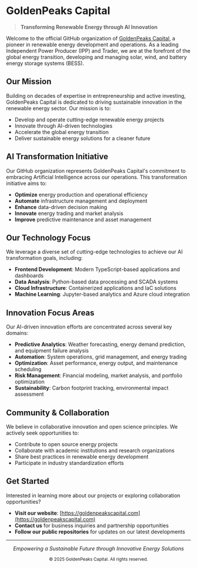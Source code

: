 # GoldenPeaks Capital

> **Transforming Renewable Energy through AI Innovation**

Welcome to the official GitHub organization of [GoldenPeaks Capital](https://goldenpeakscapital.com), a pioneer in renewable energy development and operations. As a leading Independent Power Producer (IPP) and Trader, we are at the forefront of the global energy transition, developing and managing solar, wind, and battery energy storage systems (BESS).

## Our Mission

Building on decades of expertise in entrepreneurship and active investing, GoldenPeaks Capital is dedicated to driving sustainable innovation in the renewable energy sector. Our mission is to:

- Develop and operate cutting-edge renewable energy projects
- Innovate through AI-driven technologies
- Accelerate the global energy transition
- Deliver sustainable energy solutions for a cleaner future

## AI Transformation Initiative

Our GitHub organization represents GoldenPeaks Capital's commitment to embracing Artificial Intelligence across our operations. This transformation initiative aims to:

- **Optimize** energy production and operational efficiency
- **Automate** infrastructure management and deployment
- **Enhance** data-driven decision making
- **Innovate** energy trading and market analysis
- **Improve** predictive maintenance and asset management

## Our Technology Focus

We leverage a diverse set of cutting-edge technologies to achieve our AI transformation goals, including:

- **Frontend Development**: Modern TypeScript-based applications and dashboards
- **Data Analysis**: Python-based data processing and SCADA systems
- **Cloud Infrastructure**: Containerized applications and IaC solutions
- **Machine Learning**: Jupyter-based analytics and Azure cloud integration

## Innovation Focus Areas

Our AI-driven innovation efforts are concentrated across several key domains:

- **Predictive Analytics**: Weather forecasting, energy demand prediction, and equipment failure analysis
- **Automation**: System operations, grid management, and energy trading
- **Optimization**: Asset performance, energy output, and maintenance scheduling
- **Risk Management**: Financial modeling, market analysis, and portfolio optimization
- **Sustainability**: Carbon footprint tracking, environmental impact assessment

## Community & Collaboration

We believe in collaborative innovation and open science principles. We actively seek opportunities to:

- Contribute to open source energy projects
- Collaborate with academic institutions and research organizations
- Share best practices in renewable energy development
- Participate in industry standardization efforts

## Get Started

Interested in learning more about our projects or exploring collaboration opportunities?

- **Visit our website**: [https://goldenpeakscapital.com](https://goldenpeakscapital.com)
- **Contact us** for business inquiries and partnership opportunities
- **Follow our public repositories** for updates on our latest developments

---

<p align="center">
<i>Empowering a Sustainable Future through Innovative Energy Solutions</i>
</p>

<p align="center">
<small>&copy; 2025 GoldenPeaks Capital. All rights reserved.</small>
</p>
